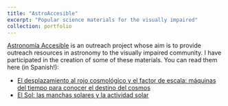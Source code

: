 ```yaml
---
title: "AstroAccesible"
excerpt: "Popular science materials for the visually impaired"
collection: portfolio
---
```


[Astronomía Accesible](https://astroaccesible.iaa.es) is an outreach project whose aim is to provide outreach resources in astronomy to the visually impaired community. I have participated in the creation of some of these materials. You can read them here (in Spanish!):

* [El desplazamiento al rojo cosmológico y el factor de escala: máquinas del tiempo para conocer el destino del cosmos](https://astroaccesible.iaa.es/content/el-desplazamiento-al-rojo-cosmológico-y-el-factor-de-escala-máquinas-del-tiempo-para-conocer)  
* [El Sol: las manchas solares y la actividad solar](https://astroaccesible.iaa.es/content/el-sol-las-manchas-solares-y-la-actividad-solar)
